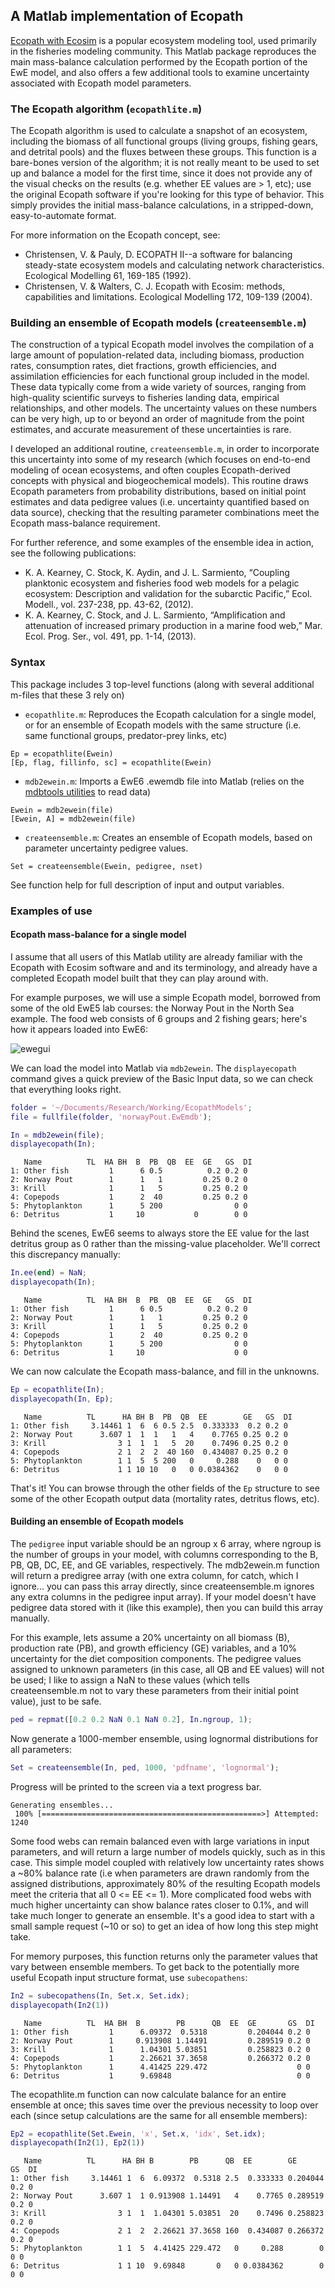 ## A Matlab implementation of Ecopath

[Ecopath with Ecosim](http://www.ecopath.org) is a popular ecosystem modeling tool, used primarily in the fisheries modeling community. This Matlab package reproduces the main mass-balance calculation performed by the Ecopath portion of the EwE model, and also offers a few additional tools to examine uncertainty associated with Ecopath model parameters.

### The Ecopath algorithm (`ecopathlite.m`)

The Ecopath algorithm is used to calculate a snapshot of an ecosystem, including the biomass of all functional groups (living groups, fishing gears, and detrital pools) and the fluxes between these groups.  This function is a bare-bones version of the algorithm; it is not really meant to be used to set up and balance a model for the first time, since it does not provide any of the visual checks on the results (e.g. whether EE values are > 1, etc); use the original Ecopath software if you're looking for this type of behavior.  This simply provides the initial mass-balance calculations, in a stripped-down, easy-to-automate format.

For more information on the Ecopath concept, see:

* Christensen, V. & Pauly, D. ECOPATH II--a software for balancing steady-state ecosystem models and calculating network characteristics. Ecological Modelling 61, 169-185 (1992).  
* Christensen, V. & Walters, C. J. Ecopath with Ecosim: methods, capabilities and limitations. Ecological Modelling 172, 109-139 (2004).

### Building an ensemble of Ecopath models (`createensemble.m`)

The construction of a typical Ecopath model involves the compilation of a large amount of population-related data, including biomass, production rates, consumption rates, diet fractions, growth efficiencies, and assimilation efficiencies for each functional group included in the model. These data typically come from a wide variety of sources, ranging from high-quality scientific surveys to fisheries landing data, empirical relationships, and other models. The uncertainty values on these numbers can be very high, up to or beyond an order of magnitude from the point estimates, and accurate measurement of these uncertainties is rare.

I developed an additional routine, `createensemble.m`, in order to incorporate this uncertainty into some of my research (which focuses on end-to-end modeling of ocean ecosystems, and often couples Ecopath-derived concepts with physical and biogeochemical models).  This routine draws Ecopath parameters from probability distributions, based on initial point estimates and data pedigree values (i.e. uncertainty quantified based on data source), checking that the resulting parameter combinations meet the Ecopath mass-balance requirement.

For further reference, and some examples of the ensemble idea in action, see the following publications:

- K. A. Kearney, C. Stock, K. Aydin, and J. L. Sarmiento, “Coupling planktonic ecosystem and fisheries food web models for a pelagic ecosystem: Description and validation for the subarctic Pacific,” Ecol. Modell., vol. 237-238, pp. 43-62, (2012).
- K. A. Kearney, C. Stock, and J. L. Sarmiento, “Amplification and attenuation of increased primary production in a marine food web,” Mar. Ecol. Prog. Ser., vol. 491, pp. 1-14, (2013).

### Syntax

This package includes 3 top-level functions (along with several additional m-files that these 3 rely on)
* `ecopathlite.m`: Reproduces the Ecopath calculation for a single model, or for an ensemble of Ecopath models with the same structure (i.e. same functional groups, predator-prey links, etc)
```
Ep = ecopathlite(Ewein)
[Ep, flag, fillinfo, sc] = ecopathlite(Ewein)
```
* `mdb2ewein.m`: Imports a EwE6 .ewemdb file into Matlab (relies on the [mdbtools utilities](https://github.com/brianb/mdbtools) to read data)
```
Ewein = mdb2ewein(file)
[Ewein, A] = mdb2ewein(file)
```
* `createensemble.m`: Creates an ensemble of Ecopath models, based on parameter uncertainty pedigree values.
```
Set = createensemble(Ewein, pedigree, nset)
```

See function help for full description of input and output variables.

### Examples of use

#### Ecopath mass-balance for a single model

I assume that all users of this Matlab utility are already familiar with the Ecopath with Ecosim software and and its terminology, and already have a completed Ecopath model built that they can play around with.

For example purposes, we will use a simple Ecopath model, borrowed from some of the old EwE5 lab courses: the Norway Pout in the North Sea example.  The food web consists of 6 groups and 2 fishing gears; here's how it appears loaded into EwE6:

![ewegui](eweGui.png "EwE screenshot")

We can load the model into Matlab via `mdb2ewein`.  The `displayecopath` command gives a quick preview of the Basic Input data, so we can check that everything looks right.

```matlab
folder = '~/Documents/Research/Working/EcopathModels';
file = fullfile(folder, 'norwayPout.EwEmdb');

In = mdb2ewein(file);
displayecopath(In);
```

```
   Name          TL  HA BH  B  PB  QB  EE  GE   GS  DI 
1: Other fish         1      6 0.5          0.2 0.2 0
2: Norway Pout        1      1   1         0.25 0.2 0
3: Krill              1      1   5         0.25 0.2 0
4: Copepods           1      2  40         0.25 0.2 0
5: Phytoplankton      1      5 200                0 0
6: Detritus           1     10           0        0 0
```

Behind the scenes, EwE6 seems to always store the EE value for the last detritus group as 0 rather than the missing-value placeholder.  We'll correct this discrepancy manually:

```matlab
In.ee(end) = NaN;
displayecopath(In);
```
```
   Name          TL  HA BH  B  PB  QB  EE  GE   GS  DI 
1: Other fish         1      6 0.5          0.2 0.2 0
2: Norway Pout        1      1   1         0.25 0.2 0
3: Krill              1      1   5         0.25 0.2 0
4: Copepods           1      2  40         0.25 0.2 0
5: Phytoplankton      1      5 200                0 0
6: Detritus           1     10                    0 0
```

We can now calculate the Ecopath mass-balance, and fill in the unknowns.
```matlab
Ep = ecopathlite(In);
displayecopath(In, Ep);
```
```
   Name          TL      HA BH B  PB  QB  EE        GE   GS  DI 
1: Other fish     3.14461 1  6  6 0.5 2.5  0.333333  0.2 0.2 0
2: Norway Pout      3.607 1  1  1   1   4    0.7765 0.25 0.2 0
3: Krill                3 1  1  1   5  20    0.7496 0.25 0.2 0
4: Copepods             2 1  2  2  40 160  0.434087 0.25 0.2 0
5: Phytoplankton        1 1  5  5 200   0     0.288    0   0 0
6: Detritus             1 1 10 10   0   0 0.0384362    0   0 0
```
That's it!  You can browse through the other fields of the `Ep` structure to see some of the other Ecopath output data (mortality rates, detritus flows, etc).

#### Building an ensemble of Ecopath models

The `pedigree` input variable should be an ngroup x 6 array, where ngroup is the number of groups in your model, with columns corresponding to the B, PB, QB, DC, EE, and GE variables, respectively.  The mdb2ewein.m function will return a predigree array (with one extra column, for catch, which I ignore... you can pass this array directly, since createensemble.m ignores any extra columns in the pedigree input array).  If your model doesn't have pedigree data stored with it (like this example), then you can build this array manually.

For this example, lets assume a 20% uncertainty on all biomass (B), production rate (PB), and growth efficiency (GE) variables, and a 10% uncertainty for the diet composition components.  The pedigree values assigned to unknown parameters (in this case, all QB and EE values) will not be used; I like to assign a NaN to these values (which tells createensemble.m not to vary these parameters from their initial point value), just to be safe.

```matlab
ped = repmat([0.2 0.2 NaN 0.1 NaN 0.2], In.ngroup, 1);

```

Now generate a 1000-member ensemble, using lognormal distributions for all parameters:

```matlab
Set = createensemble(In, ped, 1000, 'pdfname', 'lognormal');
```
Progress will be printed to the screen via a text progress bar.
```
Generating ensembles...
 100% [=================================================>] Attempted: 1240
```
Some food webs can remain balanced even with large variations in input parameters, and will return a large number of models quickly, such as in this case.  This simple model coupled with relatively low uncertainty rates shows a ~80% balance rate (i.e when parameters are drawn randomly from the assigned distributions, approximately 80% of the resulting Ecopath models meet the criteria that all 0 <= EE <= 1).  More complicated food webs with much higher uncertainty can show balance rates closer to 0.1%, and will take much longer to generate an ensemble.  It's a good idea to start with a small sample request (~10 or so) to get an idea of how long this step might take.

For memory purposes, this function returns only the parameter values that vary between ensemble members.  To get back to the potentially more useful Ecopath input structure format, use `subecopathens`:

```matlab
In2 = subecopathens(In, Set.x, Set.idx);
displayecopath(In2(1))
```
```
   Name          TL  HA BH  B        PB      QB  EE  GE       GS  DI 
1: Other fish         1      6.09372  0.5318         0.204044 0.2 0
2: Norway Pout        1     0.913908 1.14491         0.289519 0.2 0
3: Krill              1      1.04301 5.03851         0.258823 0.2 0
4: Copepods           1      2.26621 37.3658         0.266372 0.2 0
5: Phytoplankton      1      4.41425 229.472                    0 0
6: Detritus           1      9.69848                            0 0
```

The ecopathlite.m function can now calculate balance for an entire ensemble at once; this saves time over the previous necessity to loop over each (since setup calculations are the same for all ensemble members):

```matlab
Ep2 = ecopathlite(Set.Ewein, 'x', Set.x, 'idx', Set.idx);
displayecopath(In2(1), Ep2(1))
```
```
   Name          TL      HA BH B        PB      QB  EE        GE       GS  DI 
1: Other fish     3.14461 1  6  6.09372  0.5318 2.5  0.333333 0.204044 0.2 0
2: Norway Pout      3.607 1  1 0.913908 1.14491   4    0.7765 0.289519 0.2 0
3: Krill                3 1  1  1.04301 5.03851  20    0.7496 0.258823 0.2 0
4: Copepods             2 1  2  2.26621 37.3658 160  0.434087 0.266372 0.2 0
5: Phytoplankton        1 1  5  4.41425 229.472   0     0.288        0   0 0
6: Detritus             1 1 10  9.69848       0   0 0.0384362        0   0 0
```















